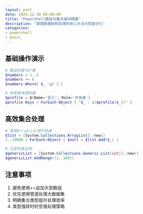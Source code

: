 ```yaml
---
layout: post
date: 2024-12-30 08:00:00
title: "PowerShell数组与集合操作精要"
description: "掌握数据结构处理的核心方法与性能优化"
categories:
- powershell
- basic
---
```


## 基础操作演示
```powershell
# 数组创建与扩展
$numbers = 1..5
$numbers += 6
$numbers.Where{ $_ -gt 3 }

# 哈希表快速构建
$profile = @{Name='张三'; Role='开发者'}
$profile.Keys | ForEach-Object { "$_ : $($profile[$_])" }
```

## 高效集合处理
```powershell
# 使用ArrayList提升性能
$list = [System.Collections.ArrayList]::new()
1..10000 | ForEach-Object { $null = $list.Add($_) }

# 泛型列表应用
$genericList = [System.Collections.Generic.List[int]]::new()
$genericList.AddRange((1..100))
```

## 注意事项
1. 避免使用+=追加大型数组
2. 优先使用管道处理大数据集
3. 明确集合类型提升处理效率
4. 类型强转时的空值处理策略